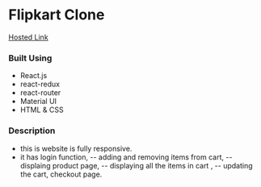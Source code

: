 # Flipkart Clone  
[Hosted Link](https://clone-flipkart.web.app/)

### Built Using 
 
 - React.js
 - react-redux
 - react-router
 - Material UI
 - HTML & CSS

### Description

- this is website is fully responsive. 
- it has login function, 
-- adding and removing items from cart, 
-- displaing product page, 
-- displaying  all the items in cart , 
-- updating the cart, checkout page.
